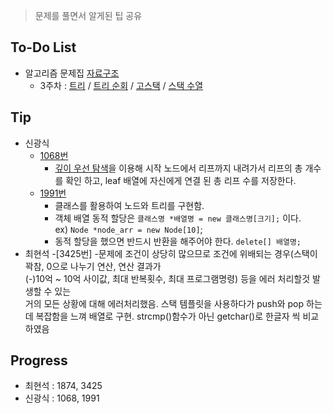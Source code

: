 ﻿> 문제를 풀면서 알게된 팁 공유

## To-Do List
- 알고리즘 문제집 [자료구조](https://www.acmicpc.net/workbook/view/1442)
    - 3주차 : [트리](https://www.acmicpc.net/problem/1068) / 
    [트리 순회](https://www.acmicpc.net/problem/1991) / 
    [고스택](https://www.acmicpc.net/problem/3425) / 
    [스택 수열](https://www.acmicpc.net/problem/1874)

## Tip
- 신광식
    - [1068번](https://github.com/mel1015/algorithm-study/blob/1068/Winter_Vacation/week_3/1068_mel1015.cpp)
        - [깊이 우선 탐색](http://blog.eairship.kr/268)을 이용해 시작 노드에서 리프까지 내려가서 리프의 총 개수를
        확인 하고, leaf 배열에 자신에게 연결 된 총 리프 수를 저장한다.
    - [1991번](https://github.com/mel1015/algorithm-study/blob/1991/Winter_Vacation/week_3/1991_mel1015.cpp)
        - 클래스를 활용하여 노드와 트리를 구현함.
        - 객체 배열 동적 할당은 `클래스명 *배열명 = new 클래스명[크기];` 이다.<br>
        ex) `Node *node_arr = new Node[10]`;
        - 동적 할당을 했으면 반드시 반환을 해주어야 한다. `delete[] 배열명;`
- 최현석
	-[3425번]
	-문제에 조건이 상당히 많으므로 조건에 위배되는 경우(스택이 꽉참, 0으로 나누기 연산, 연산 결과가 	
	 (-)10억 ~ 10억 사이값, 최대 반복횟수, 최대 프로그램명령) 등을 에러 처리할것 발생할 수 있는  
	 거의 모든 상황에 대해 에러처리했음.
	스택 템플릿을 사용하다가 push와 pop 하는데 복잡함을 느껴 배열로 구현.
	strcmp()함수가  아닌 getchar()로 한글자 씩 비교하였음
	
	
## Progress
- 최현석 : 1874, 3425
- 신광식 : 1068, 1991

